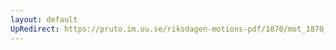 ```yaml
---
layout: default
UpRedirect: https://pruto.im.uu.se/riksdagen-motions-pdf/1870/mot_1870__ak__127/mot_1870__ak__127-002.pdf
---
```

